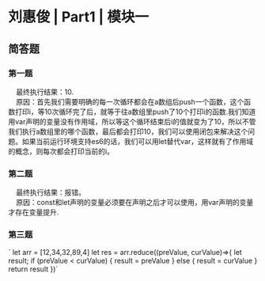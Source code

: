<h1>刘惠俊 | Part1 | 模块一</h1>
<h2>简答题</h2>

<h3>第一题</h3>
  &nbsp;&nbsp;&nbsp;&nbsp;最终执行结果：10.<br/>
  &nbsp;&nbsp;&nbsp;&nbsp;原因：首先我们需要明确的每一次循环都会在a数组后push一个函数，这个函数打印i，等10次循环完了后，就等于往a数组里push了10个打印i的函数.我们知道用var声明的变量没有作用域，所以等这个循环结束后i的值就变为了10，所以不管我们执行a数组里的哪个函数，最后都会打印10，我们可以使用闭包来解决这个问题。如果当前运行环境支持es6的话，我们可以用let替代var，这样就有了作用域的概念，则每次都会打印当前的i。
<h3>第二题</h3>
&nbsp;&nbsp;&nbsp;&nbsp;最终执行结果：报错。<br/>
&nbsp;&nbsp;&nbsp;&nbsp;原因：const和let声明的变量必须要在声明之后才可以使用，用var声明的变量才存在变量提升.
<h3>第三题</h3>
  ` let arr = [12,34,32,89,4]
    let res = arr.reduce((preValue, curValue)=>{
      let result;
      if (preValue < curValue) {
        result = preValue
      } else {
        result = curValue
      }
      return result
    })`
